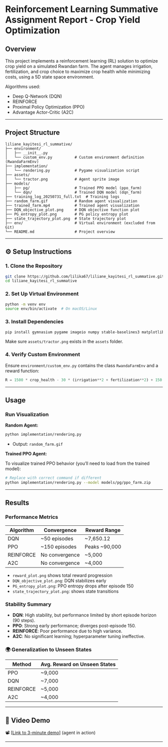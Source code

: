 #  Reinforcement Learning Summative Assignment Report - Crop Yield Optimization

##  Overview
This project implements a reinforcement learning (RL) solution to optimize crop yield on a simulated Rwandan farm. The agent manages irrigation, fertilization, and crop choice to maximize crop health while minimizing costs, using a 5D state space environment.

Algorithms used:
- Deep Q-Network (DQN)
- REINFORCE
- Proximal Policy Optimization (PPO)
- Advantage Actor-Critic (A2C)

---

##  Project Structure

```
liliane_kayitesi_rl_summative/
├── environment/
│   ├── __init__.py
│   └── custom_env.py          # Custom environment definition (RwandaFarmEnv)
├── implementation/
│   └── rendering.py           # Pygame visualization script
├── assets/
│   └── tractor.png            # Agent sprite image
├── models/
│   ├── pg/                    # Trained PPO model (ppo_farm)
│   └── dqn/                   # Trained DQN model (dqn_farm)
├── training_log_20250731_full.txt  # Training logs
├── random_farm.gif            # Random agent visualization
├── trained_farm.mp4           # Trained agent visualization
├── DQN_objective_plot.png     # DQN objective function plot
├── PG_entropy_plot.png        # PG policy entropy plot
├── state_trajectory_plot.png  # State trajectory plot
├── env/                       # Virtual environment (excluded from Git)
└── README.md                  # Project overview
```

---

## ⚙️ Setup Instructions

### 1. Clone the Repository

```bash
git clone https://github.com/lilika67/liliane_kayitesi_rl_summative.git
cd liliane_kayitesi_rl_summative
```

### 2. Set Up Virtual Environment

```bash
python -m venv env
source env/bin/activate  # On macOS/Linux
```

### 3. Install Dependencies

```bash
pip install gymnasium pygame imageio numpy stable-baselines3 matplotlib
```

Make sure `assets/tractor.png` exists in the `assets` folder.

### 4. Verify Custom Environment

Ensure `environment/custom_env.py` contains the class `RwandaFarmEnv` and a reward function:

```python
R = 1500 * crop_health - 30 * (irrigation**2 + fertilization**2) + 150 * crop_choice
```

---

##  Usage

###  Run Visualization

**Random Agent:**

```bash
python implementation/rendering.py
```

- Output: `random_farm.gif`

**Trained PPO Agent:**

To visualize trained PPO behavior (you’ll need to load from the trained model):

```bash
# Replace with correct command if different
python implementation/rendering.py --model models/pg/ppo_farm.zip
```

---

##  Results

###  Performance Metrics

| Algorithm   | Convergence | Reward Range     |
|-------------|-------------|------------------|
| DQN         | ~50 episodes | ~7,650.12        |
| PPO         | ~150 episodes | Peaks ~90,000    |
| REINFORCE   | No convergence | ~5,000         |
| A2C         | No convergence | ~4,000         |

- `reward_plot.png` shows total reward progression
- `DQN_objective_plot.png`: DQN stabilizes early
- `PG_entropy_plot.png`: PPO entropy drops after episode 150
- `state_trajectory_plot.png`: shows state transitions

###  Stability Summary

- **DQN**: High stability, but performance limited by short episode horizon (90 steps).
- **PPO**: Strong early performance; diverges post-episode 150.
- **REINFORCE**: Poor performance due to high variance.
- **A2C**: No significant learning; hyperparameter tuning ineffective.

### 🌍 Generalization to Unseen States

| Method     | Avg. Reward on Unseen States |
|------------|------------------------------|
| PPO        | ~9,000                       |
| DQN        | ~7,000                       |
| REINFORCE  | ~5,000                       |
| A2C        | ~4,000                       |

---

## 🎥 Video Demo

📽️ [[Link to 3-minute demo](https://www.loom.com/share/8d7ef2d24dd643cca7c67396752cb7df?sid=d66e32ed-71a3-4007-a3cc-9e46843519cd)] (agent in action)

---


